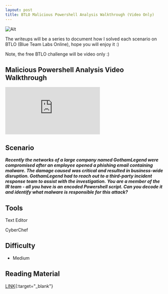 ```yaml
---
layout: post
title: BTLO Malicious Powershell Analysis Walkthrough (Video Only)
---
```

![Alt](https://bohansec.com/assets/powershell/cover.jpg "Security Blue Team")

The writeups will be a series to document how I solved each scenario on BTLO (Blue Team Labs Online), hope you will enjoy it :)

Note, the free BTLO challenge will be video only :)

## Malicious Powershell Analysis Video Walkthrough 

<div class="youtube-wrapper">
    <iframe 
            src="https://www.youtube.com/embed/rQ4IDw2X4_g"
            frameborder="0"
            allow="autoplay; encrypted-media"
            allowfullscreen></iframe>
</div>


## Scenario

***Recently the networks of a large company named GothamLegend were compromised after an employee opened a phishing email containing malware. The damage caused*** ***was critical and resulted in business-wide disruption. GothamLegend had to reach out to a third-party incident response team to assist with the investigation.*** 
***You are a member of the IR team - all you have is an encoded Powershell script. Can you decode it and identify what malware is responsible for this attack?***

## Tools
Text Editor 

CyberChef

## Difficulty
- Medium 

## Reading Material
[LINK](https://malware.news/t/deobfuscating-powershell-putting-the-toothpaste-back-in-the-tube/23509){:target="_blank"}